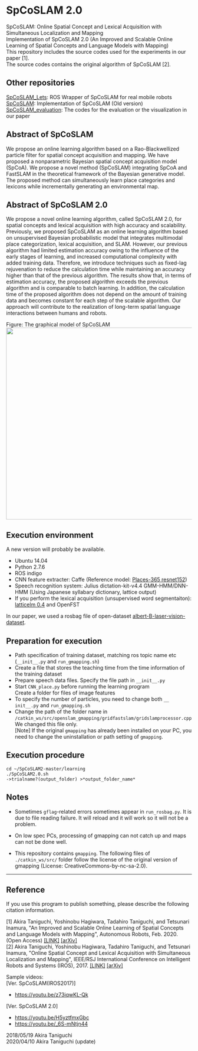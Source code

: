 # SpCoSLAM 2.0

SpCoSLAM: Online Spatial Concept and Lexical Acquisition with Simultaneous Localization and Mapping  
Implementation of SpCoSLAM 2.0 (An Improved and Scalable Online Learning of Spatial Concepts and Language Models with Mapping)  
This repository includes the source codes used for the experiments in our paper [1].  
The source codes contains the original algorithm of SpCoSLAM [2].  

## Other repositories  
 [SpCoSLAM_Lets](https://github.com/EmergentSystemLabStudent/SpCoSLAM_Lets): ROS Wrapper of SpCoSLAM for real mobile robots  
 [SpCoSLAM](https://github.com/a-taniguchi/SpCoSLAM): Implementation of SpCoSLAM (Old version)   
 [SpCoSLAM_evaluation](https://github.com/a-taniguchi/SpCoSLAM_evaluation): The codes for the evaluation or the visualization in our paper  

## Abstract of SpCoSLAM
We propose an online learning algorithm based on a Rao-Blackwellized particle filter for spatial concept acquisition and mapping. We have proposed a nonparametric Bayesian spatial concept acquisition model (SpCoA). We propose a novel method (SpCoSLAM) integrating SpCoA and FastSLAM in the theoretical framework of the Bayesian generative model. The proposed method can simultaneously learn place categories and lexicons while incrementally generating an environmental map.   

## Abstract of SpCoSLAM 2.0
We propose a novel online learning algorithm, called SpCoSLAM 2.0, for spatial concepts and lexical acquisition with high accuracy and scalability. Previously, we proposed SpCoSLAM as an online learning algorithm based on unsupervised Bayesian probabilistic model that integrates multimodal place categorization, lexical acquisition, and SLAM. However, our previous algorithm had limited estimation accuracy owing to the influence of the early stages of learning, and increased computational complexity with added training data. Therefore, we introduce techniques such as fixed-lag rejuvenation to reduce the calculation time while maintaining an accuracy higher than that of the previous algorithm. The results show that, in terms of estimation accuracy, the proposed algorithm exceeds the previous algorithm and is comparable to batch learning. In addition, the calculation time of the proposed algorithm does not depend on the amount of training data and becomes constant for each step of the scalable algorithm. Our approach will contribute to the realization of long-term spatial language interactions between humans and robots.  

Figure: The graphical model of SpCoSLAM   
<img src="https://github.com/a-taniguchi/SpCoSLAM/blob/master/img/graphicalmodel02.jpg" width="520px">


## Execution environment
A new version will probably be available.  
- Ubuntu 14.04  
- Python 2.7.6  
- ROS indigo  
- CNN feature extracter: Caffe (Reference model: [Places-365 resnet152](http://places.csail.mit.edu/))  
- Speech recognition system: Julius dictation-kit-v4.4 GMM-HMM/DNN-HMM (Using Japanese syllabary dictionary, lattice output)  
- If you perform the lexical acquisition (unsupervised word segmentaiton): [latticelm 0.4](http://www.phontron.com/latticelm/) and OpenFST  

In our paper, we used a rosbag file of open-dataset [albert-B-laser-vision-dataset](https://dspace.mit.edu/handle/1721.1/62291).

## Preparation for execution  
- Path specification of training dataset, matching ros topic name etc (`__init__.py` and `run_gmapping.sh`)
- Create a file that stores the teaching time from the time information of the training dataset
- Prepare speech data files. Specify the file path in `__init__.py`  
- Start `CNN_place.py` before running the learning program  
  Create a folder for files of image features  
- To specify the number of particles, you need to change both `__ init__.py` and `run_gmapping.sh`  
- Change the path of the folder name in `/catkin_ws/src/openslam_gmapping/gridfastslam/gridslamprocessor.cpp`    
  We changed this file only.  
  [Note] If the original `gmapping` has already been installed on your PC, you need to change the uninstallation or path setting of `gmapping`.

## Execution procedure
`cd ~/SpCoSLAM2-master/learning `  
`./SpCoSLAM2.0.sh `  
`->trialname?(output_folder) >*output_folder_name* `  

## Notes
- Sometimes `gflag`-related errors sometimes appear in `run_rosbag.py`. 
  It is due to file reading failure. 
  It will reload and it will work so it will not be a problem.
- On low spec PCs, processing of gmapping can not catch up and maps can not be done well.

- This repository contains `gmapping`.
  The following files of `./catkin_ws/src/` folder follow the license of the original version of gmapping (License: CreativeCommons-by-nc-sa-2.0).

---
## Reference
If you use this program to publish something, please describe the following citation information.

[1] Akira Taniguchi, Yoshinobu Hagiwara, Tadahiro Taniguchi, and Tetsunari Inamura, "An Improved and Scalable Online Learning of Spatial Concepts and Language Models with Mapping", Autonomous Robots, Feb. 2020. (Open Access) [[LINK]](https://link.springer.com/article/10.1007/s10514-020-09905-0) [[arXiv]](https://arxiv.org/abs/1803.03481)  
[2] Akira Taniguchi, Yoshinobu Hagiwara, Tadahiro Taniguchi, and Tetsunari Inamura, "Online Spatial Concept and Lexical Acquisition with Simultaneous Localization and Mapping", IEEE/RSJ International Conference on Intelligent Robots and Systems (IROS), 2017. [[LINK]](http://ieeexplore.ieee.org/document/8202243/) [[arXiv]](https://arxiv.org/abs/1704.04664)  

Sample videos:  
[Ver. SpCoSLAM(IROS2017)]  
 - https://youtu.be/z73iqwKL-Qk  
 
[Ver. SpCoSLAM 2.0]   
 - https://youtu.be/H5yztfmxGbc  
 - https://youtu.be/_6S-mNtjn44  


2018/05/19  Akira Taniguchi  
2020/04/10  Akira Taniguchi (update)  

